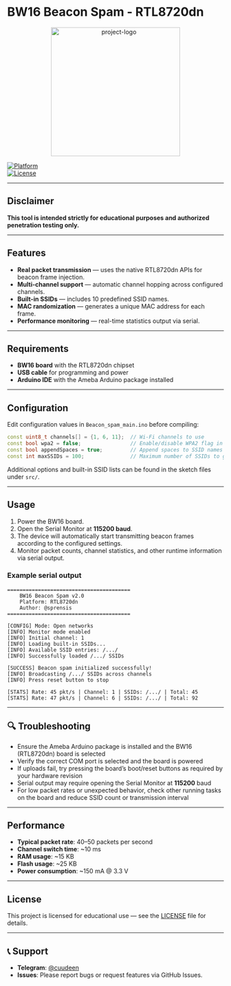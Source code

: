 # BW16 Beacon Spam - RTL8720dn

<p align="center">
  <img alt="project-logo" width="300" src="https://i.ibb.co/Q7gSf0FT/project-image.png">
</p>

[![Platform](https://img.shields.io/badge/Platform-BW16%20RTL8720dn-blue.svg)](https://www.amebaiot.com/en/amebad-bw16/)  
[![License](https://img.shields.io/badge/License-Educational-red.svg)](LICENSE)

---

## Disclaimer

**This tool is intended strictly for educational purposes and authorized penetration testing only.**

---

## Features

- **Real packet transmission** — uses the native RTL8720dn APIs for beacon frame injection.  
- **Multi-channel support** — automatic channel hopping across configured channels.  
- **Built-in SSIDs** — includes 10 predefined SSID names.  
- **MAC randomization** — generates a unique MAC address for each frame.  
- **Performance monitoring** — real-time statistics output via serial.

---

## Requirements

- **BW16 board** with the RTL8720dn chipset  
- **USB cable** for programming and power  
- **Arduino IDE** with the Ameba Arduino package installed

---

## Configuration

Edit configuration values in `Beacon_spam_main.ino` before compiling:

```cpp
const uint8_t channels[] = {1, 6, 11};  // Wi-Fi channels to use
const bool wpa2 = false;                // Enable/disable WPA2 flag in SSIDs (simulated)
const bool appendSpaces = true;         // Append spaces to SSID names (optional)
const int maxSSIDs = 100;               // Maximum number of SSIDs to generate/use
```

Additional options and built-in SSID lists can be found in the sketch files under `src/`.

---

## Usage

1. Power the BW16 board.
2. Open the Serial Monitor at **115200 baud**.
3. The device will automatically start transmitting beacon frames according to the configured settings.
4. Monitor packet counts, channel statistics, and other runtime information via serial output.

### Example serial output

```
========================================
    BW16 Beacon Spam v2.0
    Platform: RTL8720dn
    Author: @sprensis
========================================

[CONFIG] Mode: Open networks
[INFO] Monitor mode enabled
[INFO] Initial channel: 1
[INFO] Loading built-in SSIDs...
[INFO] Available SSID entries: /.../
[INFO] Successfully loaded /.../ SSIDs

[SUCCESS] Beacon spam initialized successfully!
[INFO] Broadcasting /.../ SSIDs across channels
[INFO] Press reset button to stop

[STATS] Rate: 45 pkt/s | Channel: 1 | SSIDs: /.../ | Total: 45
[STATS] Rate: 47 pkt/s | Channel: 6 | SSIDs: /.../ | Total: 92
```

---

## 🔍 Troubleshooting

* Ensure the Ameba Arduino package is installed and the BW16 (RTL8720dn) board is selected
* Verify the correct COM port is selected and the board is powered
* If uploads fail, try pressing the board’s boot/reset buttons as required by your hardware revision
* Serial output may require opening the Serial Monitor at **115200** baud
* For low packet rates or unexpected behavior, check other running tasks on the board and reduce SSID count or transmission interval

---

## Performance

* **Typical packet rate**: 40–50 packets per second
* **Channel switch time**: ~10 ms
* **RAM usage**: ~15 KB
* **Flash usage**: ~25 KB
* **Power consumption**: ~150 mA @ 3.3 V

---

## License

This project is licensed for educational use — see the [LICENSE](LICENSE) file for details.

---

## 📞 Support

* **Telegram**: [@cuudeen](https://t.me/сuudeen)
* **Issues**: Please report bugs or request features via GitHub Issues.

